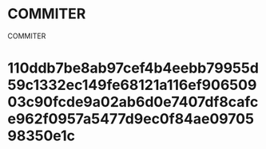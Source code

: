 # COMMITER
COMMITER






# 110ddb7be8ab97cef4b4eebb79955d59c1332ec149fe68121a116ef90650903c90fcde9a02ab6d0e7407df8cafce962f0957a5477d9ec0f84ae0970598350e1c
